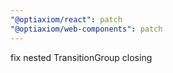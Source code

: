 ```yaml
---
"@optiaxiom/react": patch
"@optiaxiom/web-components": patch
---
```


fix nested TransitionGroup closing
